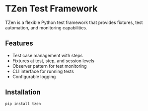 # TZen Test Framework

TZen is a flexible Python test framework that provides fixtures, test automation, and monitoring capabilities.

## Features

- Test case management with steps
- Fixtures at test, step, and session levels
- Observer pattern for test monitoring
- CLI interface for running tests
- Configurable logging

## Installation

```bash
pip install tzen